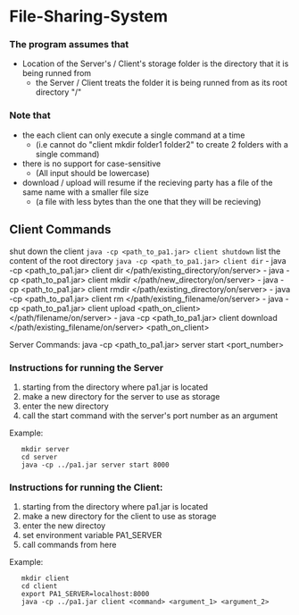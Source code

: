 # File-Sharing-System

### The program assumes that
- Location of the Server's / Client's storage folder is the directory that it is being runned from 
    * the Server / Client treats the folder it is being runned from as its root directory "/"

### Note that
- the each client can only execute a single command at a time 
   * (i.e cannot do "client mkdir folder1 folder2" to create 2 folders with a single command)
- there is no support for case-sensitive 
   * (All input should be lowercase)
- download / upload will resume if the recieving party has a file of the same name with a smaller file size 
   * (a file with less bytes than the one that they will be recieving)

## Client Commands
shut down the client
   ``` java -cp <path_to_pa1.jar> client shutdown ```
list the content of the root directory 
   ``` java -cp <path_to_pa1.jar> client dir ```
    - java -cp <path_to_pa1.jar> client dir </path/existing_directory/on/server> 
    - java -cp <path_to_pa1.jar> client mkdir </path/new_directory/on/server> 
    - java -cp <path_to_pa1.jar> client rmdir </path/existing_directory/on/server>
    - java -cp <path_to_pa1.jar> client rm </path/existing_filename/on/server> 
    - java -cp <path_to_pa1.jar> client upload <path_on_client> </path/filename/on/server> 
    - java -cp <path_to_pa1.jar> client download </path/existing_filename/on/server> <path_on_client>

Server Commands:
    java -cp <path_to_pa1.jar> server start <port_number>

### Instructions for running the Server
1. starting from the directory where pa1.jar is located
2. make a new directory for the server to use as storage 
3. enter the new directory 
4. call the start command with the server's port number as an argument 

Example:
```
   mkdir server     
   cd server 
   java -cp ../pa1.jar server start 8000 
 ```

### Instructions for running the Client:
1. starting from the directory where pa1.jar is located
2. make a new directory for the client to use as storage 
3. enter the new directoy 
4. set environment variable PA1_SERVER
5. call commands from here 

Example:
```
   mkdir client
   cd client 
   export PA1_SERVER=localhost:8000
   java -cp ../pa1.jar client <command> <argument_1> <argument_2> 
```
